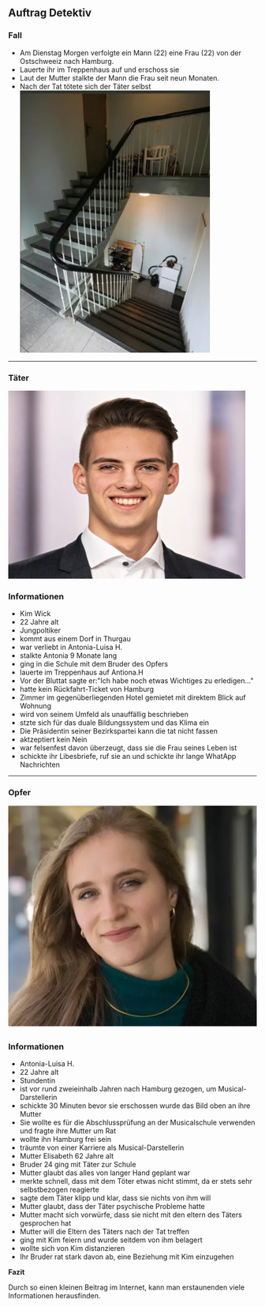 ##  Auftrag Detektiv

### Fall
- Am Dienstag Morgen verfolgte ein Mann (22) eine Frau (22) von der Ostschweeiz nach Hamburg.
- Lauerte ihr im Treppenhaus auf und erschoss sie
- Laut der Mutter stalkte der Mann die Frau seit neun Monaten.
- Nach der Tat tötete sich der Täter selbst
![Tatort](images/tatort.png)
---
### Täter

![Täter](images/taeter.png)

### Informationen
- Kim Wick 
-  22 Jahre alt
- Jungpoltiker
- kommt aus einem Dorf in Thurgau 
- war verliebt in Antonia-Luisa H.
- stalkte Antonia 9 Monate lang
- ging in die Schule mit dem Bruder des Opfers
- lauerte im Treppenhaus auf Antiona.H
- Vor der Bluttat sagte er:"Ich habe noch etwas Wichtiges zu erledigen..."
- hatte kein Rückfahrt-Ticket von Hamburg
- Zimmer im gegenüberliegenden Hotel gemietet mit direktem Blick auf Wohnung
- wird von seinem Umfeld als unauffällig beschrieben
- stzte sich für das duale Bildungssystem und das Klima ein
- Die Präsidentin seiner Bezirkspartei kann die tat nicht fassen
- aktzeptiert kein Nein
- war felsenfest davon überzeugt, dass sie die Frau seines Leben ist
- schickte ihr Libesbriefe, ruf sie an und schickte ihr lange WhatApp Nachrichten
---
### Opfer
![Opfer](images/Opfer.png)
### Informationen
- Antonia-Luisa H.
- 22 Jahre alt
- Stundentin
- ist vor rund zweieinhalb Jahren nach Hamburg gezogen, um Musical-Darstellerin
- schickte 30 Minuten bevor sie erschossen wurde das Bild oben an ihre Mutter
- Sie wollte es für die Abschlussprüfung an der Musicalschule verwenden und fragte ihre Mutter um Rat
- wollte ihn Hamburg frei sein
- träumte von einer Karriere als Musical-Darstellerin
- Mutter Elisabeth 62 Jahre alt
- Bruder 24 ging mit Täter zur Schule
- Mutter glaubt das alles von langer Hand geplant war
- merkte schnell, dass mit dem Töter etwas nicht stimmt, da er stets sehr selbstbezogen reagierte
- sagte dem Täter klipp und klar, dass sie nichts von ihm will
- Mutter glaubt, dass der Täter psychische Probleme hatte
- Mutter macht sich vorwürfe, dass sie nicht mit den eltern des Täters gesprochen hat
- Mutter will die Eltern des Täters nach der Tat treffen
- ging mit Kim feiern und wurde seitdem von ihm belagert
- wollte sich von Kim distanzieren
- Ihr Bruder rat stark davon ab, eine Beziehung mit Kim einzugehen

**Fazit**

Durch so einen kleinen Beitrag im Internet, kann man erstaunenden viele Informationen herausfinden.
